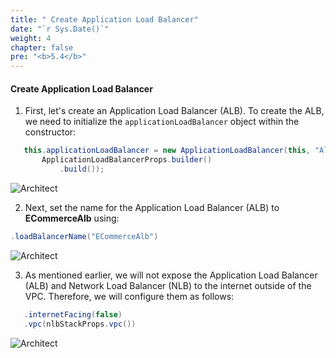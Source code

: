 ```yaml
---
title: " Create Application Load Balancer"
date: "`r Sys.Date()`"
weight: 4
chapter: false
pre: "<b>5.4</b>"
---
```


#### Create Application Load Balancer

1. First, let's create an Application Load Balancer (ALB). To create the ALB, we need to initialize the `applicationLoadBalancer` object within the constructor:

```java
   this.applicationLoadBalancer = new ApplicationLoadBalancer(this, "Alb",
       ApplicationLoadBalancerProps.builder()
           .build());
```

![Architect](/images/5/createNLB/11.png?featherlight=false&width=60pc)

2. Next, set the name for the Application Load Balancer (ALB) to **ECommerceAlb** using:

```java
.loadBalancerName("ECommerceAlb")
```

![Architect](/images/5/createNLB/12.png?featherlight=false&width=60pc)

3. As mentioned earlier, we will not expose the Application Load Balancer (ALB) and Network Load Balancer (NLB) to the internet outside of the VPC. Therefore, we will configure them as follows:

```java
   .internetFacing(false)
   .vpc(nlbStackProps.vpc())

```
![Architect](/images/5/createNLB/13.png?featherlight=false&width=60pc)
